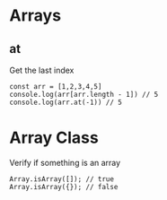 # Arrays

## at

Get the last index

```typescriptreact
const arr = [1,2,3,4,5]
console.log(arr[arr.length - 1]) // 5
console.log(arr.at(-1)) // 5
```

# Array Class

Verify if something is an array

```tsx
Array.isArray([]); // true
Array.isArray({}); // false
```
